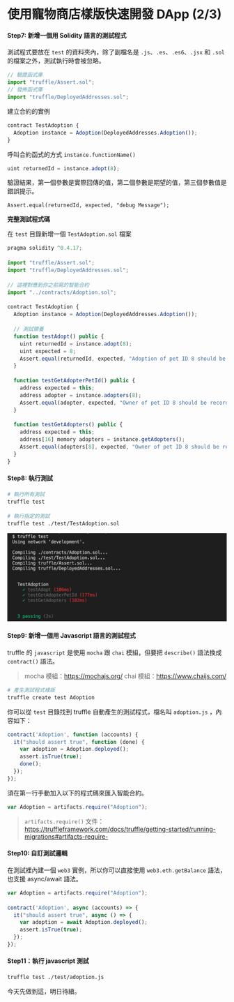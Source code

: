 # 使用寵物商店樣版快速開發 DApp (2/3)

#### Step7: 新增一個用 Solidity 語言的測試程式

測試程式要放在 `test` 的資料夾內，除了副檔名是 `.js`、`.es`、`.es6`、`.jsx` 和 `.sol` 的檔案之外，測試執行時會被忽略。

```js
// 驗證函式庫
import "truffle/Assert.sol";
// 發佈函式庫
import "truffle/DeployedAddresses.sol";
```

建立合約的實例

```js
contract TestAdoption {
  Adoption instance = Adoption(DeployedAddresses.Adoption());
}
```

呼叫合約函式的方式 `instance.functionName()`

```js
uint returnedId = instance.adopt(8);
```

驗證結果，第一個參數是實際回傳的值，第二個參數是期望的值，第三個參數值是錯誤提示。

```
Assert.equal(returnedId, expected, "debug Message");
```

**完整測試程式碼**

在 `test` 目錄新增一個 `TestAdoption.sol` 檔案

```js
pragma solidity ^0.4.17;

import "truffle/Assert.sol";
import "truffle/DeployedAddresses.sol";

// 這裡對應到你之前寫的智能合約
import "../contracts/Adoption.sol";

contract TestAdoption {
  Adoption instance = Adoption(DeployedAddresses.Adoption());

  // 測試領養
  function testAdopt() public {
    uint returnedId = instance.adopt(8);
    uint expected = 8;
    Assert.equal(returnedId, expected, "Adoption of pet ID 8 should be recorded.");
  }

  function testGetAdopterPetId() public {
    address expected = this;
    address adopter = instance.adopters(8);
    Assert.equal(adopter, expected, "Owner of pet ID 8 should be recorded.");
  }

  function testGetAdopters() public {
    address expected = this;
    address[16] memory adopters = instance.getAdopters();
    Assert.equal(adopters[8], expected, "Owner of pet ID 8 should be recorded.");
  }
}
```

#### Step8: 執行測試

```sh
# 執行所有測試
truffle test

# 執行指定的測試
truffle test ./test/TestAdoption.sol
```

![](assets/truffle/pet_store_test.png)

#### Step9: 新增一個用 Javascript 語言的測試程式

truffle 的 `javascript` 是使用 `mocha` 跟 `chai` 模組，但要把 `describe()` 語法換成 `contract()` 語法。

> mocha 模組：<https://mochajs.org/>
> chai 模組：<https://www.chaijs.com/>

```sh
# 產生測試程式樣版
truffle create test Adoption
```

你可以從 `test` 目錄找到 truffle 自動產生的測試程式，檔名叫 `adoption.js` ，內容如下：

```js
contract('Adoption', function (accounts) {
  it("should assert true", function (done) {
    var adoption = Adoption.deployed();
    assert.isTrue(true);
    done();
  });
});
```

須在第一行手動加入以下的程式碼來匯入智能合約。

```js
var Adoption = artifacts.require("Adoption");
```

> `artifacts.require()` 文件：<https://truffleframework.com/docs/truffle/getting-started/running-migrations#artifacts-require->

#### Step10: 自訂測試邏輯

在測試裡內建一個 `web3` 實例，所以你可以直接使用 `web3.eth.getBalance` 語法，也支援 async/await 語法。

```js
var Adoption = artifacts.require("Adoption");

contract('Adoption', async (accounts) => {
  it("should assert true", async () => {
    var adoption = await Adoption.deployed();
    assert.isTrue(true);
  });
});
```

#### Step11：執行 javascript 測試

```sh
truffle test ./test/adoption.js
```

今天先做到這，明日待續。